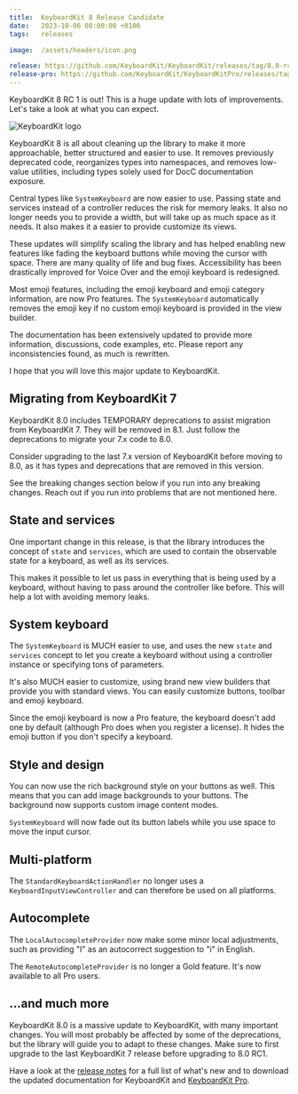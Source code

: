 ```yaml
---
title:  KeyboardKit 8 Release Candidate
date:   2023-10-06 08:00:00 +0100
tags:   releases

image:  /assets/headers/icon.png

release: https://github.com/KeyboardKit/KeyboardKit/releases/tag/8.0-rc1
release-pro: https://github.com/KeyboardKit/KeyboardKitPro/releases/tag/8.0-rc1
---
```


KeyboardKit 8 RC 1 is out! This is a huge update with lots of improvements. Let's take a look at what you can expect.

![KeyboardKit logo]({{page.image}})

KeyboardKit 8 is all about cleaning up the library to make it more approachable, better structured and easier to use. It removes previously deprecated code, reorganizes types into namespaces, and removes low-value utilities, including types solely used for DocC documentation exposure.

Central types like `SystemKeyboard` are now easier to use. Passing state and services instead of a controller reduces the risk for memory leaks. It also no longer needs you to provide a width, but will take up as much space as it needs. It also makes it a easier to provide customize its views.

These updates will simplify scaling the library and has helped enabling new features like fading the keyboard buttons while moving the cursor with space. There are many quality of life and bug fixes. Accessibility has been drastically improved for Voice Over and the emoji keyboard is redesigned.

Most emoji features, including the emoji keyboard and emoji category information, are now Pro features. The `SystemKeyboard` automatically removes the emoji key if no custom emoji keyboard is provided in the view builder.

The documentation has been extensively updated to provide more information, discussions, code examples, etc. Please report any inconsistencies found, as much is rewritten.

I hope that you will love this major update to KeyboardKit. 


## Migrating from KeyboardKit 7

KeyboardKit 8.0 includes TEMPORARY deprecations to assist migration from KeyboardKit 7. They will be removed in 8.1. Just follow the deprecations to migrate your 7.x code to 8.0.

Consider upgrading to the last 7.x version of KeyboardKit before moving to 8.0, as it has types and deprecations that are removed in this version.

See the breaking changes section below if you run into any breaking changes. Reach out if you run into problems that are not mentioned here.


## State and services

One important change in this release, is that the library introduces the concept of `state` and `services`, which are used to contain the observable state for a keyboard, as well as its services.

This makes it possible to let us pass in everything that is being used by a keyboard, without having to pass around the controller like before. This will help a lot with avoiding memory leaks.


## System keyboard

The `SystemKeyboard` is MUCH easier to use, and uses the new `state` and `services` concept to let you create a keyboard without using a controller instance or specifying tons of parameters.

It's also MUCH easier to customize, using brand new view builders that provide you with standard views. You can easily customize buttons, toolbar and emoji keyboard.

Since the emoji keyboard is now a Pro feature, the keyboard doesn't add one by default (although Pro does when you register a license). It hides the emoji button if you don't specify a keyboard.


## Style and design

You can now use the rich background style on your buttons as well. This means that you can add image backgrounds to your buttons. The background now supports custom image content modes.

`SystemKeyboard` will now fade out its button labels while you use space to move the input cursor.


## Multi-platform

The `StandardKeyboardActionHandler` no longer uses a `KeyboardInputViewController` and can therefore be used on all platforms.


## Autocomplete

The `LocalAutocompleteProvider` now make some minor local adjustments, such as providing "I" as an autocorrect suggestion to "i" in English.

The `RemoteAutocompleteProvider` is no longer a Gold feature. It's now available to all Pro users.


## ...and much more

KeyboardKit 8.0 is a massive update to KeyboardKit, with many important changes. You will most probably be affected by some of the deprecations, but the library will guide you to adapt to these changes. Make sure to first upgrade to the last KeyboardKit 7 release before upgrading to 8.0 RC1.

Have a look at the [release notes]({{page.release}}) for a full list of what's new and to download the updated documentation for KeyboardKit and [KeyboardKit Pro]({{page.release-pro}}).